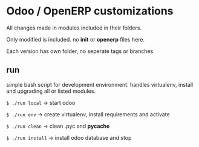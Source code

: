 Odoo / OpenERP customizations
=============================
All changes made in modules included in their folders. 

Only modified is included. no __init__ or __openerp__ files here.

Each version has own folder, no seperate tags or branches


run
---
simple bash script for development environment. handles virtualenv, install and upgrading all or listed modules.

`$ ./run local` -> start odoo

`$ ./run env`   -> create virtualenv, install requirements and activate

`$ ./run clean` -> clean .pyc and __pycache__

`$ ./run install` -> install odoo database and stop
